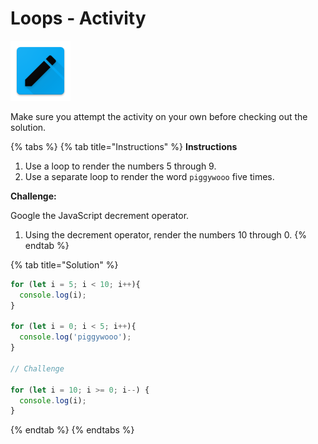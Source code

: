 # Loops - Activity

![Loops](../../../.gitbook/assets/activity.png)

Make sure you attempt the activity on your own before checking out the solution.

{% tabs %}
{% tab title="Instructions" %}
**Instructions**

1. Use a loop to render the numbers 5 through 9.
2. Use a separate loop to render the word `piggywooo` five times.

**Challenge:**

Google the JavaScript decrement operator.

1. Using the decrement operator, render the numbers 10 through 0.
{% endtab %}

{% tab title="Solution" %}
```javascript
for (let i = 5; i < 10; i++){
  console.log(i);
}

for (let i = 0; i < 5; i++){
  console.log('piggywooo');
}

// Challenge

for (let i = 10; i >= 0; i--) {
  console.log(i);
}
```
{% endtab %}
{% endtabs %}

